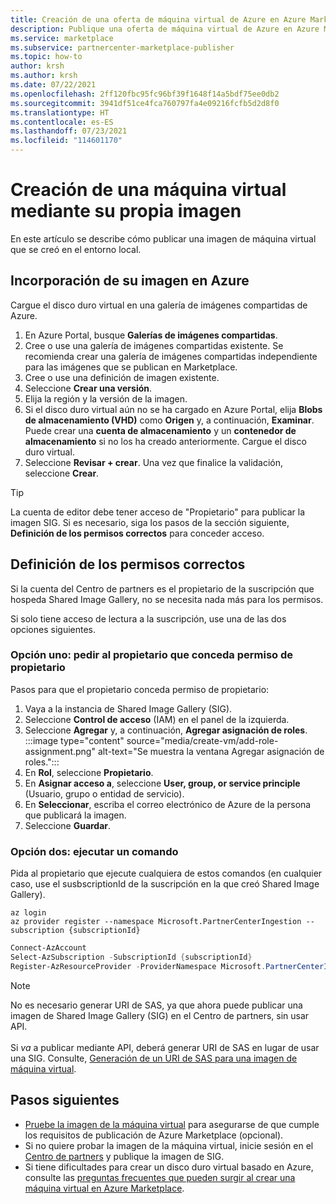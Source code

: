 ```yaml
---
title: Creación de una oferta de máquina virtual de Azure en Azure Marketplace mediante su propia imagen
description: Publique una oferta de máquina virtual de Azure en Azure Marketplace mediante su propia imagen.
ms.service: marketplace
ms.subservice: partnercenter-marketplace-publisher
ms.topic: how-to
author: krsh
ms.author: krsh
ms.date: 07/22/2021
ms.openlocfilehash: 2ff120fbc95fc96bf39f1648f14a5bdf75ee0db2
ms.sourcegitcommit: 3941df51ce4fca760797fa4e09216fcfb5d2d8f0
ms.translationtype: HT
ms.contentlocale: es-ES
ms.lasthandoff: 07/23/2021
ms.locfileid: "114601170"
---
```

# <a name="create-a-virtual-machine-using-your-own-image"></a>Creación de una máquina virtual mediante su propia imagen

En este artículo se describe cómo publicar una imagen de máquina virtual que se creó en el entorno local.

## <a name="bring-your-image-into-azure"></a>Incorporación de su imagen en Azure

Cargue el disco duro virtual en una galería de imágenes compartidas de Azure.

1. En Azure Portal, busque **Galerías de imágenes compartidas**.
2. Cree o use una galería de imágenes compartidas existente. Se recomienda crear una galería de imágenes compartidas independiente para las imágenes que se publican en Marketplace.
3. Cree o use una definición de imagen existente.
4. Seleccione **Crear una versión**.
5. Elija la región y la versión de la imagen.
6. Si el disco duro virtual aún no se ha cargado en Azure Portal, elija **Blobs de almacenamiento (VHD)** como **Origen** y, a continuación, **Examinar**. Puede crear una **cuenta de almacenamiento** y un **contenedor de almacenamiento** si no los ha creado anteriormente. Cargue el disco duro virtual.
7. Seleccione **Revisar + crear**. Una vez que finalice la validación, seleccione **Crear**.

> [!TIP]
> La cuenta de editor debe tener acceso de "Propietario" para publicar la imagen SIG. Si es necesario, siga los pasos de la sección siguiente, **Definición de los permisos correctos** para conceder acceso.

## <a name="set-the-right-permissions"></a>Definición de los permisos correctos

Si la cuenta del Centro de partners es el propietario de la suscripción que hospeda Shared Image Gallery, no se necesita nada más para los permisos.

Si solo tiene acceso de lectura a la suscripción, use una de las dos opciones siguientes.

### <a name="option-one--ask-the-owner-to-grant-owner-permission"></a>Opción uno: pedir al propietario que conceda permiso de propietario

Pasos para que el propietario conceda permiso de propietario:

1. Vaya a la instancia de Shared Image Gallery (SIG).
2. Seleccione **Control de acceso** (IAM) en el panel de la izquierda.
3. Seleccione **Agregar** y, a continuación, **Agregar asignación de roles**.<br>
    :::image type="content" source="media/create-vm/add-role-assignment.png" alt-text="Se muestra la ventana Agregar asignación de roles.":::
1. En **Rol**, seleccione **Propietario**.
1. En **Asignar acceso a**, seleccione **User, group, or service principle** (Usuario, grupo o entidad de servicio).
1. En **Seleccionar**, escriba el correo electrónico de Azure de la persona que publicará la imagen.
1. Seleccione **Guardar**.

### <a name="option-two--run-a-command"></a>Opción dos: ejecutar un comando

Pida al propietario que ejecute cualquiera de estos comandos (en cualquier caso, use el susbscriptionId de la suscripción en la que creó Shared Image Gallery).

```azurecli
az login
az provider register --namespace Microsoft.PartnerCenterIngestion --subscription {subscriptionId}
```

```powershell
Connect-AzAccount
Select-AzSubscription -SubscriptionId {subscriptionId}
Register-AzResourceProvider -ProviderNamespace Microsoft.PartnerCenterIngestion
```

> [!NOTE]
> No es necesario generar URI de SAS, ya que ahora puede publicar una imagen de Shared Image Gallery (SIG) en el Centro de partners, sin usar API. <br/> <br/>Si *va* a publicar mediante API, deberá generar URI de SAS en lugar de usar una SIG. Consulte, [Generación de un URI de SAS para una imagen de máquina virtual](azure-vm-get-sas-uri.md).

## <a name="next-steps"></a>Pasos siguientes

- [Pruebe la imagen de la máquina virtual](azure-vm-image-test.md) para asegurarse de que cumple los requisitos de publicación de Azure Marketplace (opcional).
- Si no quiere probar la imagen de la máquina virtual, inicie sesión en el [Centro de partners](https://go.microsoft.com/fwlink/?linkid=2165935) y publique la imagen de SIG.
- Si tiene dificultades para crear un disco duro virtual basado en Azure, consulte las [preguntas frecuentes que pueden surgir al crear una máquina virtual en Azure Marketplace](azure-vm-create-faq.yml).
